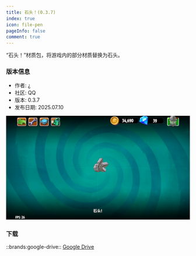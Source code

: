 ```yaml
---
title: 石头！(0.3.7)
index: true
icon: file-pen
pageInfo: false
comment: true
---
```


“石头！”材质包，将游戏内的部分材质替换为石头。

### 版本信息

- 作者: ¿
- 社区: QQ
- 版本: 0.3.7
- 发布日期: 2025.07.10

![](/assets/image/creator-garden/custom-version/rock-0.3.7-1.png)

### 下载

::brands:google-drive:: [Google Drive](https://drive.google.com/file/d/1lqnbuSqXpzBJ1J0kE71FvFCh-4zkN68G/view?usp=sharing)

